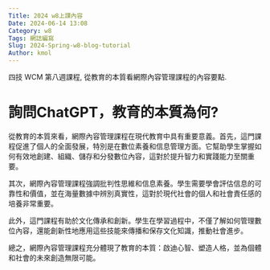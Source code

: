 ```yaml
---
Title: 2024 w8上課內容
Date: 2024-06-14 13:08
Category: w8
Tags: 網誌編寫
Slug: 2024-Spring-w8-blog-tutorial
Author: kmol
---
```


 四技 WCM 第八週課程, 從教育的本質看網際內容管理課程的內容要點.

<!-- PELICAN_END_SUMMARY -->

# 詢問ChatGPT，教育的本質為何?
從教育的本質來看，網際內容管理課程在現代教育中具有重要意義。首先，這門課程促進了個人的全面發展，特別是在數位素養和信息管理方面。它幫助學生掌握如何有效地創建、組織、儲存和分發數位內容，這對於提升智力和實踐能力至關重要。

其次，網際內容管理課程強調批判性思維和信息素養。學生需要學會評估信息的可靠性和價值，並在海量數據中辨別真實性，這對於現代社會的個人和社會責任感的培養非常重要。

此外，這門課程有助於文化傳承和創新。學生在學習過程中，不僅了解如何管理數位內容，還能創新性地應用這些技能來傳播和保存文化知識，推動社會進步。

總之，網際內容管理課程充分體現了教育的本質：啟迪心智、塑造人格，並為個體和社會的未來創造無限可能。